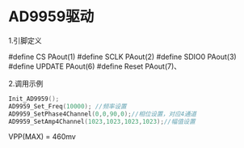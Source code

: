 # AD9959驱动

1.引脚定义

#define CS				PAout(1)
#define SCLK		    PAout(2)
#define SDIO0		  PAout(3)
#define UPDATE	   PAout(6)
#define Reset		    PAout(7)、

2.调用示例

```c
Init_AD9959();
AD9959_Set_Freq(10000); //频率设置
AD9959_SetPhase4Channel(0,0,90,0);//相位设置，对应4通道
AD9959_SetAmp4Channel(1023,1023,1023,1023);//幅值设置
```
VPP(MAX) = 460mv